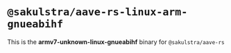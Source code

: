 # `@sakulstra/aave-rs-linux-arm-gnueabihf`

This is the **armv7-unknown-linux-gnueabihf** binary for `@sakulstra/aave-rs`
